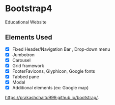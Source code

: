 # Bootstrap4

Educational Website

## Elements Used
- [x] Fixed Header/Navigation Bar , Drop-down menu
- [x] Jumbotron
- [x] Carousel
- [x] Grid framework
- [x] FooterFavicons, Glyphicon, Google fonts
- [x] Tabbed pane
- [x] Modal
- [x] Additional elements (ex: Google map)

 https://prakashchaitu999.github.io/bootstrap/.